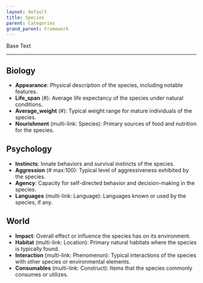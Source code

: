 ```yaml
---
layout: default
title: Species
parent: Categories
grand_parent: Framework 
---
```


Base Text 

---
## Biology
- **Appearance**: Physical description of the species, including notable features.
- **Life_span** (#): Average life expectancy of the species under natural conditions.
- **Average_weight** (#): Typical weight range for mature individuals of the species.
- **Nourishment** (multi-link: Species): Primary sources of food and nutrition for the species.

## Psychology
- **Instincts**: Innate behaviors and survival instincts of the species.
- **Aggression** (# max:100): Typical level of aggressiveness exhibited by the species.
- **Agency**: Capacity for self-directed behavior and decision-making in the species.
- **Languages** (multi-link: Language): Languages known or used by the species, if any.

## World
- **Impact**: Overall effect or influence the species has on its environment.
- **Habitat** (multi-link: Location): Primary natural habitats where the species is typically found.
- **Interaction** (multi-link: Phenomenon): Typical interactions of the species with other species or environmental elements.
- **Consumables** (multi-link: Construct): Items that the species commonly consumes or utilizes.

